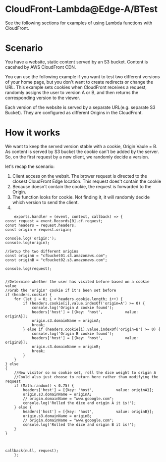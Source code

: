# CloudFront-Lambda@Edge-A/BTest
See the following sections for examples of using Lambda functions with CloudFront.

# Scenario

You have a website, static content served by an S3 bucket. Content is cacehed by AWS CloudFront CDN.

You can use the following example if you want to test two different versions of your home page, but you don't want to create redirects or change the URL. This example sets cookies when CloudFront receives a request, randomly assigns the user to version A or B, and then returns the corresponding version to the viewer.

Each version of the website is served by a separate URL(e.g. separate S3 Bucket). They are configured as different Origins in the CloudFront.

# How it works
We want to keep the served version stable with a cookie,  Origin Vaule = B. As content is served by S3 bucket the cookie can't be added by the server. So, on the first request by a new client, we randomly decide a version.

let's recap the scenario:
1. Client access on the websit. The brower request is directed to the closest CloudFront Edge location. This request does't    contain the cookie
2. Because doesn't contain the cookie, the request is forwarded to the Origin.
3. The function looks for cookie. Not finding it, it will randomly decide which version to send the client.
4. 


		exports.handler = (event, context, callback) => {
    const request = event.Records[0].cf.request;
    const headers = request.headers;
    const origin = request.origin;
    
    console.log('origin:');
    console.log(origin);

    //Setup the two different origins
    const originA = "cfbucket01.s3.amazonaws.com";
    const originB = "cfbucket02.s3.amazonaws.com";
    
    console.log(request);

   
    //Determine whether the user has visited before based on a cookie value
    //Grab the 'origin' cookie if it's been set before
    if (headers.cookie) {
        for (let i = 0; i < headers.cookie.length; i++) {
            if (headers.cookie[i].value.indexOf('origin=A') >= 0) {
                console.log('Origin A cookie found');
                headers['host'] = [{key: 'host',          value: originA}];
                origin.s3.domainName = originA;
                break;
            } else if (headers.cookie[i].value.indexOf('origin=B') >= 0) {
                console.log('Origin B cookie found');
                headers['host'] = [{key: 'host',          value: originB}];
                origin.s3.domainName = originB;
                break;
            }
        }
    } else
    {
        //New visitor so no cookie set, roll the dice weight to origin A
        //Could also just choose to return here rather than modifying the request
        if (Math.random() < 0.75) {
            headers['host'] = [{key: 'host',          value: originA}];
            origin.s3.domainName = originA;
            // origin.domainName = "www.gooogle.com";
            console.log('Rolled the dice and origin A it is!');
        } else {
            headers['host'] = [{key: 'host',          value: originB}];
            origin.s3.domainName = originB;
            // origin.domainName = "www.gooogle.com";
            console.log('Rolled the dice and origin B it is!');
        }
    }

    

    callback(null, request);
		};
